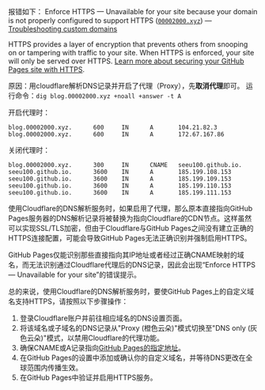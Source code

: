 报错如下：
Enforce HTTPS — Unavailable for your site because your domain is not properly configured to support HTTPS ([`00002000.xyz`](http://00002000.xyz/)) — [Troubleshooting custom domains](https://docs.github.com/articles/troubleshooting-custom-domains/#https-errors)

HTTPS provides a layer of encryption that prevents others from snooping on or tampering with traffic to your site.
When HTTPS is enforced, your site will only be served over HTTPS. [Learn more about securing your GitHub Pages site with HTTPS](https://docs.github.com/articles/securing-your-github-pages-site-with-https).

原因：用cloudflare解析DNS记录并开启了代理（Proxy），先**取消代理**即可。
运行命令：`dig blog.00002000.xyz +noall +answer -t A`

开启代理时：
```
blog.00002000.xyz.      600     IN      A       104.21.82.3
blog.00002000.xyz.      600     IN      A       172.67.167.86
```

关闭代理时：
```
blog.00002000.xyz.      300     IN      CNAME   seeu100.github.io.
seeu100.github.io.      3600    IN      A       185.199.108.153
seeu100.github.io.      3600    IN      A       185.199.109.153
seeu100.github.io.      3600    IN      A       185.199.110.153
seeu100.github.io.      3600    IN      A       185.199.111.153
```

使用Cloudflare的DNS解析服务时，如果启用了代理，那么原本直接指向GitHub Pages服务器的DNS解析记录将被替换为指向Cloudflare的CDN节点。这样虽然可以实现SSL/TLS加密，但由于Cloudflare与GitHub Pages之间没有建立正确的HTTPS连接配置，可能会导致GitHub Pages无法正确识别并强制启用HTTPS。

GitHub Pages仅能识别那些直接指向其IP地址或者经过正确CNAME映射的域名，而无法识别通过Cloudflare代理后的DNS记录，因此会出现“Enforce HTTPS — Unavailable for your site”的错误提示。

总的来说，使用Cloudflare的DNS解析服务时，要使GitHub Pages上的自定义域名支持HTTPS，请按照以下步骤操作：
1. 登录Cloudflare账户并前往相应域名的DNS设置页面。
2. 将该域名或子域名的DNS记录从"Proxy (橙色云朵)"模式切换至"DNS only (灰色云朵)"模式，以禁用Cloudflare的代理功能。
3. 确保CNAME或A记录指向[GitHub Pages的指定地址](https://docs.github.com/en/pages/getting-started-with-github-pages/securing-your-github-pages-site-with-https#verifying-the-dns-configuration)。
4. 在GitHub Pages的设置中添加或确认你的自定义域名，并等待DNS更改在全球范围内传播生效。
5. 在GitHub Pages中验证并启用HTTPS服务。